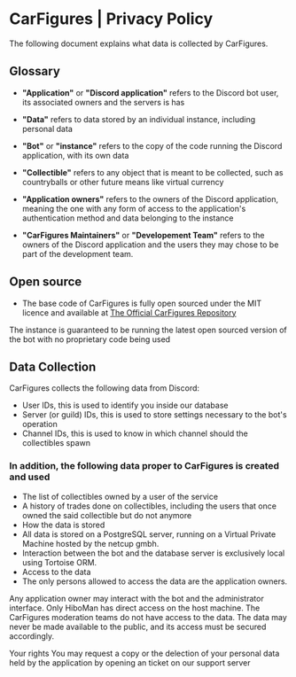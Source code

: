 # CarFigures | Privacy Policy

The following document explains what data is collected by CarFigures.

## Glossary

- **"Application"** or **"Discord application"** refers to the Discord bot user, its associated owners and the servers is has
- **"Data"** refers to data stored by an individual instance, including personal data
- **"Bot"** or **"instance"** refers to the copy of the code running the Discord application, with its own data
- **"Collectible"** refers to any object that is meant to be collected, such as countryballs or other future means like virtual currency
- **"Application owners"** refers to the owners of the Discord application, meaning the one with any form of access to the application's authentication method and data belonging to the instance

- **"CarFigures Maintainers"** or **"Developement Team"** refers to the owners of the Discord application and the users they may chose to be part of the development team.

## Open source

- The base code of CarFigures is fully open sourced under the MIT licence and available at [The Official CarFigures Repository](https://codeberg.org/array_ye/CarFigures)

The instance is guaranteed to be running the latest open sourced version of the bot with no proprietary code being used

## Data Collection

CarFigures collects the following data from Discord:

- User IDs, this is used to identify you inside our database
- Server (or guild) IDs, this is used to store settings necessary to the bot's operation
- Channel IDs, this is used to know in which channel should the collectibles spawn

### In addition, the following data proper to CarFigures is created and used

- The list of collectibles owned by a user of the service
- A history of trades done on collectibles, including the users that once owned the said collectible but do not anymore
- How the data is stored
- All data is stored on a PostgreSQL server, running on a Virtual Private Machine hosted by the netcup gmbh.
- Interaction between the bot and the database server is exclusively local using Tortoise ORM.
- Access to the data
- The only persons allowed to access the data are the application owners.

Any application owner may interact with the bot and the administrator interface. Only HiboMan has direct access on the host machine.
The CarFigures moderation teams do not have access to the data.
The data may never be made available to the public, and its access must be secured accordingly.

Your rights
You may request a copy or the delection of your personal data held by the application by opening an ticket on our support server
